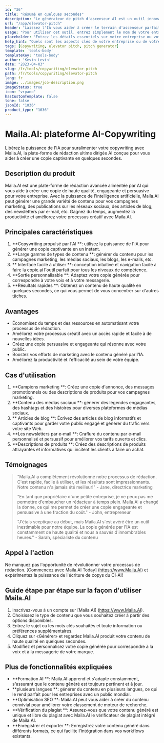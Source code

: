 ```yaml
---
id: "36"
title: "Résumé en quelques secondes"
description: "Le générateur de pitch d'ascenseur AI est un outil innovant qui utilise l'intelligence artificielle pour créer des emplacements d'ascenseur persuasifs et captivants pour votre entreprise, votre produit ou votre service.  Impressionnez les clients ou les investisseurs potentiels avec un argumentaire concis et engageant qui met en évidence les aspects clés de votre offre, ce qui le fait se démarquer de la concurrence."
url: "/app/elevator-pitch"
header: "Laissez l'IA vous aider à créer le terrain d'ascenseur parfait pour votre entreprise ou votre produit."
usage: "Pour utiliser cet outil, entrez simplement le nom de votre entreprise, les fonctionnalités clés et le public cible.  Ce générateur d'IA créera ensuite un argument d'ascenseur bien conçu, concis et persuasif qui met en évidence les arguments de vente uniques de votre entreprise ou de votre produit."
placeholder: "Entrez les détails essentiels sur votre entreprise ou votre produit, par exemple le nom de l'entreprise, les fonctionnalités clés, le public cible, etc."
help_hint: "Quels sont les aspects clés de votre entreprise ou de votre produit sur lesquels vous souhaitez vous concentrer?  Entrez certains mots clés liés à ces aspects, et notre IA créera un pitch d'ascenseur engageant en fonction de votre entrée."
tags: [Copywriting, elevator pitch, pitch generator]
template: 'tools-body'
templateKey: 'tools-body'
author: 'Kevin Levin'
date: "2023-04-03"
slug: /fr/tools/copywriting/elevator-pitch
path: /fr/tools/copywriting/elevator-pitch
lang: fr
image: ../images/job-description.png
imageStatus: true
icon: "vrpano"
hasCustomTemplate: false
tone: false
jsonId: "1036"
product_type: "1036"
---
```

# Maila.AI: plateforme AI-Copywriting

Libérez la puissance de l'IA pour suralimenter votre copywriting avec Maila.AI, la plate-forme de rédaction ultime dirigée AI conçue pour vous aider à créer une copie captivante en quelques secondes.

## Description du produit

Maila.AI est une plate-forme de rédaction avancée alimentée par AI qui vous aide à créer une copie de haute qualité, engageante et persuasive pour votre entreprise.  Avec la puissance de l'intelligence artificielle, Maila.AI peut générer une grande variété de contenu pour vos campagnes marketing, des publications sur les réseaux sociaux, des articles de blog, des newsletters par e-mail, etc.  Gagnez du temps, augmentez la productivité et améliorez votre processus créatif avec Maila.AI.

## Principales caractéristiques

1. **Copywriting propulsé par l'AI **: utilisez la puissance de l'IA pour générer une copie captivante en un instant.
 2. **Large gamme de types de contenu **: générer du contenu pour les campagnes marketing, les médias sociaux, les blogs, les e-mails, etc.
 3. ** Interface facile à utiliser **: conception intuitive et navigation facile à faire la copie.ai l'outil parfait pour tous les niveaux de compétence.
 4. **Sortie personnalisable **: Adaptez votre copie générée pour correspondre à votre voix et à votre messagerie.
 5. **Résultats rapides **: Obtenez un contenu de haute qualité en quelques secondes, ce qui vous permet de vous concentrer sur d'autres tâches.

## Avantages

- Économisez du temps et des ressources en automatisant votre processus de rédaction.
 - Améliorez votre processus créatif avec un accès rapide et facile à de nouvelles idées.
 - Créez une copie persuasive et engageante qui résonne avec votre public.
 - Boostez vos efforts de marketing avec le contenu généré par l'IA.
 - Améliorez la productivité et l'efficacité au sein de votre équipe.

## Cas d'utilisation

1. **Campions marketing **: Créez une copie d'annonce, des messages promotionnels ou des descriptions de produits pour vos campagnes marketing.
 2. **Contenu des médias sociaux **: générer des légendes engageantes, des hashtags et des histoires pour diverses plateformes de médias sociaux.
 3. ** Articles de blog **: Écrivez des articles de blog informatifs et captivants pour garder votre public engagé et générer du trafic vers votre site Web.
 4. **Les newsletters par e-mail **: Craflure du contenu par e-mail personnalisé et persuasif pour améliorer vos tarifs ouverts et clics.
 5. **Descriptions de produits **: Créez des descriptions de produits attrayantes et informatives qui incitent les clients à faire un achat.

## Témoignages

> "Maila.AI a complètement révolutionné notre processus de rédaction. C'est rapide, facile à utiliser, et les résultats sont impressionnants. Notre contenu n'a jamais été meilleur!"  - Jane, directrice marketing
 >
 > "En tant que propriétaire d'une petite entreprise, je ne peux pas me permettre d'embaucher un rédacteur à temps plein. Maila.AI a changé la donne, ce qui me permet de créer une copie engageante et persuasive à une fraction du coût."  - John, entrepreneur
 >
 > "J'étais sceptique au début, mais Maila.AI s'est avéré être un outil inestimable pour notre équipe. La copie générée par l'IA est constamment de haute qualité et nous a sauvés d'innombrables heures."  - Sarah, spécialiste du contenu

## Appel à l'action

Ne manquez pas l'opportunité de révolutionner votre processus de rédaction.  [Commencez avec Maila.AI Today] (https://www.Maila.AI) et expérimentez la puissance de l'écriture de copys du CI-AI!

## Guide étape par étape sur la façon d'utiliser Maila.AI

1. Inscrivez-vous à un compte sur [Maila.AI] (https://www.Maila.AI).
 2. Choisissez le type de contenu que vous souhaitez créer à partir des options disponibles.
 3. Entrez le sujet ou les mots clés souhaités et toute information ou préférences supplémentaires.
 4. Cliquez sur «Générer» et regardez Maila.AI produit votre contenu de haute qualité en quelques secondes.
 5. Modifiez et personnalisez votre copie générée pour correspondre à la voix et à la messagerie de votre marque.

## Plus de fonctionnalités expliquées

- **Formation AI **: Maila.AI apprend et s'adapte constamment, s'assurant que le contenu généré est toujours pertinent et à jour.
 - **plusieurs langues **: générer du contenu en plusieurs langues, ce qui le rend parfait pour les entreprises avec un public mondial.
 - **Optimisation SEO **: Maila.AI peut vous aider à créer du contenu convivial pour améliorer votre classement de moteur de recherche.
 - **Vérification du plagiat **: Assurez-vous que votre contenu généré est unique et libre du plagiat avec Maila.AI le vérificateur de plagiat intégré de Maila.AI.
 - **Enregistrer et exporter **: Enregistrez votre contenu généré dans différents formats, ce qui facilite l'intégration dans vos workflows existants.
